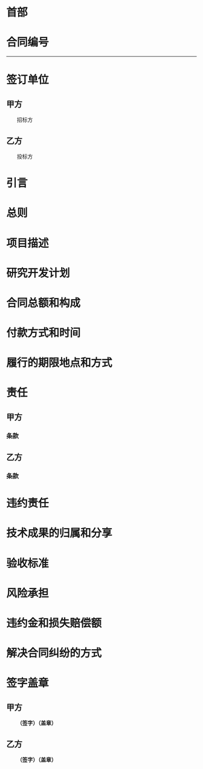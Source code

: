 # 首部


# 合同编号
**********
# 签订单位
## 甲方
&emsp;&emsp;招标方
## 乙方
&emsp;&emsp;投标方
# 引言

# 总则

# 项目描述

# 研究开发计划

# 合同总额和构成

# 付款方式和时间

# 履行的期限地点和方式

# 责任
## 甲方
### 条款

## 乙方
### 条款

# 违约责任

# 技术成果的归属和分享

# 验收标准

# 风险承担

# 违约金和损失赔偿额

# 解决合同纠纷的方式

# 签字盖章
## 甲方
&emsp;&emsp;**（签字）（盖章）**
## 乙方
&emsp;&emsp;**（签字）（盖章）**
